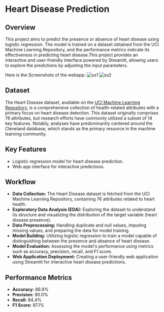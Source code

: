 # Heart Disease Prediction


## Overview
This project aims to predict the presence or absence of heart disease using logistic regression. The model is trained on a dataset obtained from the UCI Machine Learning Repository, and the performance metrics indicate its effectiveness in predicting heart disease.This project provides an interactive and user-friendly interface powered by Streamlit, allowing users to explore the predictions by adjusting the input parameters.

Here is the Screenshots of the webapp:
![ss1](https://github.com/Akash-kolladikkel/Heart-Disease-Predictor/assets/91449571/83b7b6fd-8d1a-4f58-a08c-ee177de32bae)
![ss2](https://github.com/Akash-kolladikkel/Heart-Disease-Predictor/assets/91449571/c6a69e26-96ab-4535-b7ab-6c602486c2cd)


## Dataset
The Heart Disease dataset, available on the [UCI Machine Learning Repository](https://archive.ics.uci.edu/dataset/45/heart+disease), is a comprehensive collection of health-related attributes with a primary focus on heart disease detection. This dataset originally comprises 76 attributes, but research efforts have commonly utilized a subset of 14 key features. Notably, analyses have predominantly centered around the Cleveland database, which stands as the primary resource in the machine learning community.

## Key Features
- Logistic regression model for heart disease prediction.
- Web app interface for interactive predictions.



## Workflow
- **Data Collection:** The Heart Disease dataset is fetched from the UCI Machine Learning Repository, containing 76 attributes related to heart health.
- **Exploratory Data Analysis (EDA):** Exploring the dataset to understand its structure and visualizing the distribution of the target variable (heart disease presence).
- **Data Preprocessing:** Handling duplicate and null values, imputing missing values, and preparing the data for model training.
- **Model Building:** Utilizing logistic regression to train a model capable of distinguishing between the presence and absence of heart disease.
- **Model Evaluation:** Assessing the model's performance using metrics such as accuracy, precision, recall, and F1 score.
- **Web Application Deployment:** Creating a user-friendly web application using Streamlit for interactive heart disease predictions.

## Performance Metrics
- **Accuracy:** 86.9%
- **Precision:** 90.0%
- **Recall:** 84.4%
- **F1 Score:** 87.1%

